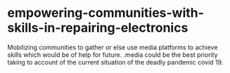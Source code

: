 # empowering-communities-with-skills-in-repairing-electronics
Mobilizing communities to gather or else use media platforms to achieve skills which would be of help for future.
.media could be the best priority taking to account of the current situation of the deadly pandemic covid 19.
